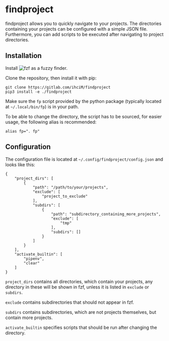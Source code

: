 # findproject

findproject allows you to quickly navigate to your projects. The directories containing your projects can be configured with a simple JSON file. Furthermore, you can add scripts to be executed after navigating to project directories.

## Installation

Install ![fzf](https://github.com/junegunn/fzf) as a fuzzy finder.

Clone the repository, then install it with pip:

```
git clone https://gitlab.com/ihciM/findproject
pip3 install -e ./findproject
```

Make sure the `fp` script provided by the python package (typically located at `~/.local/bin/fp`) is in your path.

To be able to change the directory, the script has to be sourced, for easier usage, the following alias is recommended:

```
alias fp=". fp"
```

## Configuration

The configuration file is located at `~/.config/findproject/config.json` and looks like this:

```
{
    "project_dirs": [
        {
            "path": "/path/to/your/projects",
            "exclude": [
                "project_to_exclude"
            ],
            "subdirs": [
                {
                    "path": "subdirectory_containing_more_projects",
                    "exclude": [
                        "tmp"
                    ],
                    "subdirs": []
                }
            ]
        }
    ],
    "activate_builtin": [
        "pipenv",
        "clear"
    ]
}
```

`project_dirs` contains all directories, which contain your projects, any directory in these will be shown in fzf, unless it is listed in `exclude` or `subdirs`.

`exclude` contains subdirectories that should not appear in fzf.

`subdirs` contains subdirectories, which are not projects themselves, but contain more projects.

`activate_builtin` specifies scripts that should be run after changing the directory.
